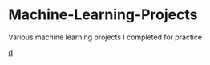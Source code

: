 # Machine-Learning-Projects
Various machine learning projects I completed for practice

[d](www.google.com)
